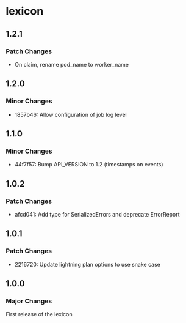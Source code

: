 # lexicon

## 1.2.1

### Patch Changes

- On claim, rename pod_name to worker_name

## 1.2.0

### Minor Changes

- 1857b46: Allow configuration of job log level

## 1.1.0

### Minor Changes

- 44f7f57: Bump API_VERSION to 1.2 (timestamps on events)

## 1.0.2

### Patch Changes

- afcd041: Add type for SerializedErrors and deprecate ErrorReport

## 1.0.1

### Patch Changes

- 2216720: Update lightning plan options to use snake case

## 1.0.0

### Major Changes

First release of the lexicon
